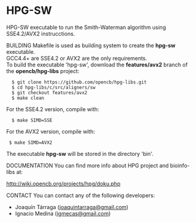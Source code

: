 HPG-SW
========

HPG-SW executable to run the Smith-Waterman algorithm using SSE4.2/AVX2 instrucctions.

BUILDING
Makefile is used as building system to create the **hpg-sw** executable.  
GCC4.4+ are SSE4.2 or AVX2 are the only requirements.  
To build the executable 'hpg-sw', download the **features/avx2** branch of the **opencb/hpg-libs** project:  
```
  $ git clone https://github.com/opencb/hpg-libs.git
  $ cd hpg-libs/c/src/aligners/sw
  $ git checkout features/avx2
  $ make clean
```
For the SSE4.2 version, compile with:  
```
  $ make SIMD=SSE
```

For the AVX2 version, compile with:  
```
 $ make SIMD=AVX2
```
The executable **hpg-sw** will be stored in the directory 'bin'.  


DOCUMENTATION
You can find more info about HPG project and bioinfo-libs at:  

 http://wiki.opencb.org/projects/hpg/doku.php


CONTACT
You can contact any of the following developers:  
 * Joaquín Tárraga (joaquintarraga@gmail.com)
 * Ignacio Medina (igmecas@gmail.com)
